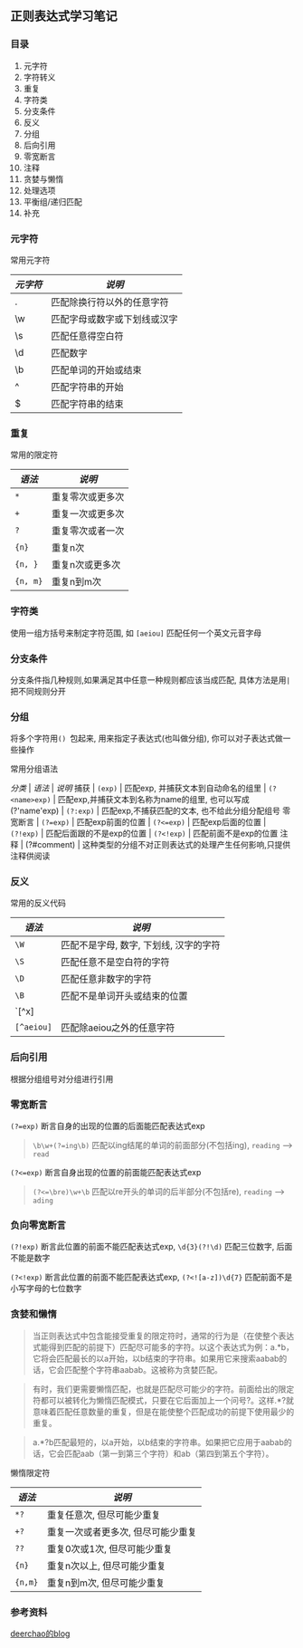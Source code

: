## 正则表达式学习笔记

### 目录
  1. 元字符
  1. 字符转义
  1. 重复
  1. 字符类
  1. 分支条件
  1. 反义   
  1. 分组
  1. 后向引用
  1. 零宽断言
  1. 注释
  1. 贪婪与懒惰
  1. 处理选项
  1. 平衡组/递归匹配
  1. 补充

### 元字符
常用元字符

 *元字符* | *说明*
 ------------- | -------------
 .               | 匹配除换行符以外的任意字符
 \w            | 匹配字母或数字或下划线或汉字
 \s             | 匹配任意得空白符
 \d            | 匹配数字
 \b            | 匹配单词的开始或结束
 ^              | 匹配字符串的开始
 $              | 匹配字符串的结束

### 重复
常用的限定符

*语法*  | *说明* 
 ------------- | -------------
`*`       | 重复零次或更多次 
`+`       | 重复一次或更多次 
`?`        | 重复零次或者一次 
`{n}`     | 重复n次 
`{n, }`   | 重复n次或更多次 
`{n, m}`| 重复n到m次 

### 字符类
使用一组方括号来制定字符范围, 如 `[aeiou]` 匹配任何一个英文元音字母

### 分支条件
分支条件指几种规则,如果满足其中任意一种规则都应该当成匹配, 具体方法是用`|` 把不同规则分开

### 分组
将多个字符用`() `包起来, 用来指定子表达式(也叫做分组), 你可以对子表达式做一些操作

常用分组语法

 *分类*    | *语法*                | *说明*
 捕获        | `(exp)`                | 匹配exp, 并捕获文本到自动命名的组里 
                | `(?<name>exp)` | 匹配exp,并捕获文本到名称为name的组里, 也可以写成(?'name'exp)
                | `(?:exp)`             | 匹配exp,不捕获匹配的文本, 也不给此分组分配组号
 零宽断言 | `(?=exp)`            | 匹配exp前面的位置
                | `(?<=exp)`          | 匹配exp后面的位置
                | `(?!exp)`             | 匹配后面跟的不是exp的位置
                | `(?<!exp)`           | 匹配前面不是exp的位置
 注释        | (?#comment)      | 这种类型的分组不对正则表达式的处理产生任何影响,只提供注释供阅读 


### 反义
常用的反义代码

*语法* | *说明* 
--------- | ----------
`\W` | 匹配不是字母, 数字, 下划线, 汉字的字符 
`\S` | 匹配任意不是空白符的字符 
`\D` | 匹配任意非数字的字符 
`\B` | 匹配不是单词开头或结束的位置 
`[^x]|| 匹配除x之外的任意字符 
`[^aeiou]` | 匹配除aeiou之外的任意字符 


### 后向引用
根据分组组号对分组进行引用


### 零宽断言 
`(?=exp)` 断言自身的出现的位置的后面能匹配表达式exp
> `\b\w+(?=ing\b)` 匹配以ing结尾的单词的前面部分(不包括ing), `reading` --> `read`

`(?<=exp)` 断言自身出现的位置的前面能匹配表达式exp
> `(?<=\bre)\w+\b` 匹配以re开头的单词的后半部分(不包括re), `reading` --> `ading`

### 负向零宽断言
`(?!exp)` 断言此位置的前面不能匹配表达式exp, `\d{3}(?!\d)` 匹配三位数字, 后面不能是数字

`(?<!exp)` 断言此位置的前面不能匹配表达式exp, `(?<![a-z])\d{7}` 匹配前面不是小写字母的七位数字

### 贪婪和懒惰
> 当正则表达式中包含能接受重复的限定符时，通常的行为是（在使整个表达式能得到匹配的前提下）匹配尽可能多的字符。以这个表达式为例：a.*b，它将会匹配最长的以a开始，以b结束的字符串。如果用它来搜索aabab的话，它会匹配整个字符串aabab。这被称为贪婪匹配。

> 有时，我们更需要懒惰匹配，也就是匹配尽可能少的字符。前面给出的限定符都可以被转化为懒惰匹配模式，只要在它后面加上一个问号?。这样.*?就意味着匹配任意数量的重复，但是在能使整个匹配成功的前提下使用最少的重复。

> a.*?b匹配最短的，以a开始，以b结束的字符串。如果把它应用于aabab的话，它会匹配aab（第一到第三个字符）和ab（第四到第五个字符）。

懒惰限定符

 *语法*  | *说明*
 -----------|----------- 
 `*?`      | 重复任意次, 但尽可能少重复
 `+?`      | 重复一次或者更多次, 但尽可能少重复
 `??`       | 重复0次或1次, 但尽可能少重复
 `{n}`     | 重复n次以上, 但尽可能少重复
 `{n,m}` | 重复n到m次, 但尽可能少重复


### 参考资料
[deerchao的blog](http://www.cnblogs.com/deerchao/archive/2006/08/24/zhengzhe30fengzhongjiaocheng.html)
